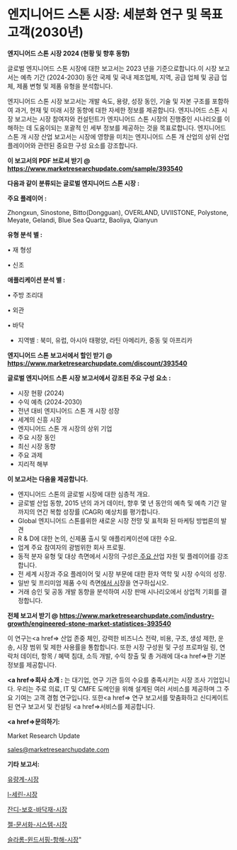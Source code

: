 # 엔지니어드 스톤 시장: 세분화 연구 및 목표 고객(2030년)

<strong>엔지니어드 스톤 시장 2024 (현황 및 향후 동향)</strong>

글로벌 엔지니어드 스톤 시장에 대한 보고서는 2023 년을 기준으로합니다.이 시장 보고서는 예측 기간 (2024-2030) 동안 국제 및 국내 제조업체, 지역, 공급 업체 및 공급 업체, 제품 변형 및 제품 유형을 분석합니다.

엔지니어드 스톤 시장 보고서는 개발 속도, 용량, 성장 동인, 기술 및 자본 구조를 포함하여 과거, 현재 및 미래 시장 동향에 대한 자세한 정보를 제공합니다. 엔지니어드 스톤 시장 보고서는 시장 참여자와 컨설턴트가 엔지니어드 스톤 시장의 진행중인 시나리오를 이해하는 데 도움이되는 포괄적 인 세부 정보를 제공하는 것을 목표로합니다. 엔지니어드 스톤 개 시장 산업 보고서는 시장에 영향을 미치는 엔지니어드 스톤 개 산업의 상위 산업 플레이어와 관련된 중요한 구성 요소를 강조합니다.



<strong>이 보고서의 PDF 브로셔 받기 @ <a href=https://www.marketresearchupdate.com/sample/393540>https://www.marketresearchupdate.com/sample/393540</a></strong>



<strong>다음과 같이 분류되는 글로벌 엔지니어드 스톤 시장 :</strong>



<strong>주요 플레이어 :</strong>

Zhongxun, Sinostone, Bitto(Dongguan), OVERLAND, UVIISTONE, Polystone, Meyate, Gelandi, Blue Sea Quartz, Baoliya, Qianyun



<strong>유형 분석 별 :</strong>

• 재 형성

• 신조



<strong>애플리케이션 분석 별 :</strong>

• 주방 조리대

• 외관

• 바닥

<ul>
  <li>지역별 : 북미, 유럽, 아시아 태평양, 라틴 아메리카, 중동 및 아프리카</li>
</ul>


<strong>엔지니어드 스톤 보고서에서 할인 받기 @ <a href=https://www.marketresearchupdate.com/discount/393540>https://www.marketresearchupdate.com/discount/393540</a></strong>



<strong>글로벌 엔지니어드 스톤 시장 보고서에서 강조된 주요 구성 요소 :</strong>
<ul>
  <li>시장 현황 (2024)</li>
  <li>수익 예측 (2024-2030)</li>
  <li>전년 대비 엔지니어드 스톤 개 시장 성장</li>
  <li>세계의 신흥 시장</li>
  <li>엔지니어드 스톤 개 시장의 상위 기업</li>
  <li>주요 시장 동인</li>
  <li>최신 시장 동향</li>
  <li>주요 과제</li>
  <li>지리적 해부</li>
</ul>


<strong>이 보고서는 다음을 제공합니다.</strong>
<ul>
  <li>엔지니어드 스톤의 글로벌 시장에 대한 심층적 개요.</li>
  <li>글로벌 산업 동향, 2015 년의 과거 데이터, 향후 몇 년 동안의 예측 및 예측 기간 말까지의 연간 복합 성장률 (CAGR) 예상치를 평가합니다.</li>
  <li>Global 엔지니어드 스톤를위한 새로운 시장 전망 및 표적화 된 마케팅 방법론의 발견</li>
  <li>R &amp; D에 대한 논의, 신제품 출시 및 애플리케이션에 대한 수요.</li>
  <li>업계 주요 참여자의 광범위한 회사 프로필.</li>
  <li>동적 분자 유형 및 대상 측면에서 시장의 구성은<a href=> 주요 산</a>업 자원 및 플레이어를 강조합니다.</li>
  <li>전 세계 시장과 주요 플레이어 및 시장 부문에 대한 환자 역학 및 시장 수익의 성장.</li>
  <li>일반 및 프리미엄 제품 수익 측면<a href=>에서 시</a>장을 연구하십시오.</li>
  <li>거래 승인 및 공동 개발 동향을 분석하여 시장 판매 시나리오에서 상업적 기회를 결정합니다.</li>
</ul>



<strong>전체 보고서 받기 @ <a href=https://www.marketresearchupdate.com/industry-growth/engineered-stone-market-statistices-393540>https://www.marketresearchupdate.com/industry-growth/engineered-stone-market-statistices-393540</a></strong>

이 연구는<a href=> 산업 존중</a> 체인, 강력한 비즈니스 전략, 비용, 구조, 생성 제한, 운송, 시장 범위 및 제한 사용률을 통합합니다. 또한 시장 구성원 및 구성 프로파일 링, 연락처 데이터, 항목 / 혜택 침대, 소득 개발, 수익 창출 및 총 거래에 대<a href=>한 기본 </a>정보를 제공합니다.



<strong><a href=>회사 소</a>개 :</strong>
는 대기업, 연구 기관 등의 수요를 충족시키는 시장 조사 기업입니다. 우리는 주로 의료, IT 및 CMFE 도메인을 위해 설계된 여러 서비스를 제공하며 그 주요 기여는 고객 경험 연구입니다. 또한<a href=> 연구 보</a>고서를 맞춤화하고 신디케이트 된 연구 보고서 및 컨설팅 <a href=>서비스</a>를 제공합니다.



<strong><a href=>문의하기:</a></strong>

Market Research Update

sales@marketresearchupdate.com



<strong>기타 보고서:</strong>

<a href=https://www.linkedin.com/pulse/유량계-시장-세분화-연구-및-목표-고객2029년-consumer-connection-chronicles-24-/>유량계-시장</a>

<a href=https://www.linkedin.com/pulse/l-세린-시장-동향-및-성장-전망-analytics-alchemy-360-analysis-uq2gf/>l-세린-시장</a>

<a href=https://www.linkedin.com/pulse/잔디-보호-바닥재-시장-동향-및-성장-전망-trend-tracking-tips-360-analysis-6ylxf/>잔디-보호-바닥재-시장</a>

<a href=https://www.linkedin.com/pulse/젤-문서화-시스템-시장-경쟁-분석-및-성장-잠재력-2030-trend-tracking-tips-360-analysis-wcylf/>젤-문서화-시스템-시장</a>

<a href=https://www.linkedin.com/pulse/슬라롬-윈드서핑-항해-시장-현재-및-미래-성장-2029-isdailynews-kqhrf/>슬라롬-윈드서핑-항해-시장</a>"
